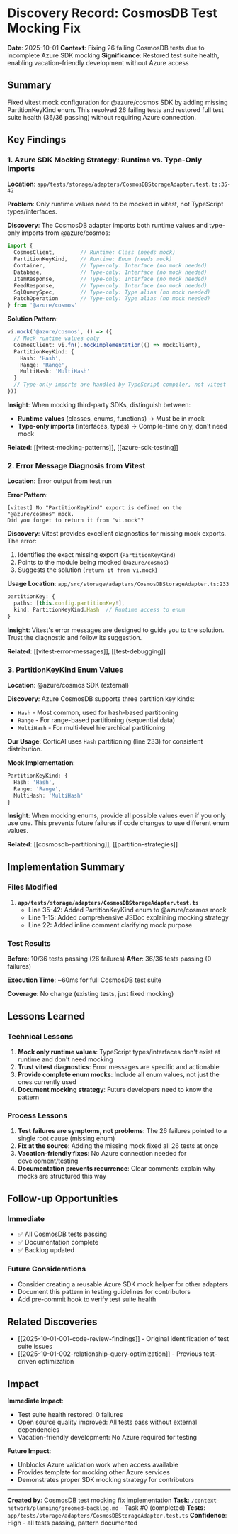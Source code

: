 # Discovery Record: CosmosDB Test Mocking Fix

**Date**: 2025-10-01
**Context**: Fixing 26 failing CosmosDB tests due to incomplete Azure SDK mocking
**Significance**: Restored test suite health, enabling vacation-friendly development without Azure access

## Summary

Fixed vitest mock configuration for @azure/cosmos SDK by adding missing PartitionKeyKind enum. This resolved 26 failing tests and restored full test suite health (36/36 passing) without requiring Azure connection.

## Key Findings

### 1. Azure SDK Mocking Strategy: Runtime vs. Type-Only Imports

**Location**: `app/tests/storage/adapters/CosmosDBStorageAdapter.test.ts:35-42`

**Problem**: Only runtime values need to be mocked in vitest, not TypeScript types/interfaces.

**Discovery**: The CosmosDB adapter imports both runtime values and type-only imports from @azure/cosmos:

```typescript
import {
  CosmosClient,        // Runtime: Class (needs mock)
  PartitionKeyKind,    // Runtime: Enum (needs mock)
  Container,           // Type-only: Interface (no mock needed)
  Database,            // Type-only: Interface (no mock needed)
  ItemResponse,        // Type-only: Interface (no mock needed)
  FeedResponse,        // Type-only: Interface (no mock needed)
  SqlQuerySpec,        // Type-only: Type alias (no mock needed)
  PatchOperation       // Type-only: Type alias (no mock needed)
} from '@azure/cosmos'
```

**Solution Pattern**:
```typescript
vi.mock('@azure/cosmos', () => ({
  // Mock runtime values only
  CosmosClient: vi.fn().mockImplementation(() => mockClient),
  PartitionKeyKind: {
    Hash: 'Hash',
    Range: 'Range',
    MultiHash: 'MultiHash'
  }
  // Type-only imports are handled by TypeScript compiler, not vitest
}))
```

**Insight**: When mocking third-party SDKs, distinguish between:
- **Runtime values** (classes, enums, functions) → Must be in mock
- **Type-only imports** (interfaces, types) → Compile-time only, don't need mock

**Related**: [[vitest-mocking-patterns]], [[azure-sdk-testing]]

### 2. Error Message Diagnosis from Vitest

**Location**: Error output from test run

**Error Pattern**:
```
[vitest] No "PartitionKeyKind" export is defined on the "@azure/cosmos" mock.
Did you forget to return it from "vi.mock"?
```

**Discovery**: Vitest provides excellent diagnostics for missing mock exports. The error:
1. Identifies the exact missing export (`PartitionKeyKind`)
2. Points to the module being mocked (`@azure/cosmos`)
3. Suggests the solution (`return it from vi.mock`)

**Usage Location**: `app/src/storage/adapters/CosmosDBStorageAdapter.ts:233`
```typescript
partitionKey: {
  paths: [this.config.partitionKey!],
  kind: PartitionKeyKind.Hash  // Runtime access to enum
}
```

**Insight**: Vitest's error messages are designed to guide you to the solution. Trust the diagnostic and follow its suggestion.

**Related**: [[vitest-error-messages]], [[test-debugging]]

### 3. PartitionKeyKind Enum Values

**Location**: @azure/cosmos SDK (external)

**Discovery**: Azure CosmosDB supports three partition key kinds:
- `Hash` - Most common, used for hash-based partitioning
- `Range` - For range-based partitioning (sequential data)
- `MultiHash` - For multi-level hierarchical partitioning

**Our Usage**: CorticAI uses `Hash` partitioning (line 233) for consistent distribution.

**Mock Implementation**:
```typescript
PartitionKeyKind: {
  Hash: 'Hash',
  Range: 'Range',
  MultiHash: 'MultiHash'
}
```

**Insight**: When mocking enums, provide all possible values even if you only use one. This prevents future failures if code changes to use different enum values.

**Related**: [[cosmosdb-partitioning]], [[partition-strategies]]

## Implementation Summary

### Files Modified

1. **`app/tests/storage/adapters/CosmosDBStorageAdapter.test.ts`**
   - Line 35-42: Added PartitionKeyKind enum to @azure/cosmos mock
   - Line 1-15: Added comprehensive JSDoc explaining mocking strategy
   - Line 22: Added inline comment clarifying mock purpose

### Test Results

**Before**: 10/36 tests passing (26 failures)
**After**: 36/36 tests passing (0 failures)

**Execution Time**: ~60ms for full CosmosDB test suite

**Coverage**: No change (existing tests, just fixed mocking)

## Lessons Learned

### Technical Lessons

1. **Mock only runtime values**: TypeScript types/interfaces don't exist at runtime and don't need mocking
2. **Trust vitest diagnostics**: Error messages are specific and actionable
3. **Provide complete enum mocks**: Include all enum values, not just the ones currently used
4. **Document mocking strategy**: Future developers need to know the pattern

### Process Lessons

1. **Test failures are symptoms, not problems**: The 26 failures pointed to a single root cause (missing enum)
2. **Fix at the source**: Adding the missing mock fixed all 26 tests at once
3. **Vacation-friendly fixes**: No Azure connection needed for development/testing
4. **Documentation prevents recurrence**: Clear comments explain why mocks are structured this way

## Follow-up Opportunities

### Immediate
- ✅ All CosmosDB tests passing
- ✅ Documentation complete
- ✅ Backlog updated

### Future Considerations
- Consider creating a reusable Azure SDK mock helper for other adapters
- Document this pattern in testing guidelines for contributors
- Add pre-commit hook to verify test suite health

## Related Discoveries

- [[2025-10-01-001-code-review-findings]] - Original identification of test suite issues
- [[2025-10-01-002-relationship-query-optimization]] - Previous test-driven optimization

## Impact

**Immediate Impact**:
- Test suite health restored: 0 failures
- Open source quality improved: All tests pass without external dependencies
- Vacation-friendly development: No Azure required for testing

**Future Impact**:
- Unblocks Azure validation work when access available
- Provides template for mocking other Azure services
- Demonstrates proper SDK mocking strategy for contributors

---

**Created by**: CosmosDB test mocking fix implementation
**Task**: `/context-network/planning/groomed-backlog.md` - Task #0 (completed)
**Tests**: `app/tests/storage/adapters/CosmosDBStorageAdapter.test.ts`
**Confidence**: High - all tests passing, pattern documented
